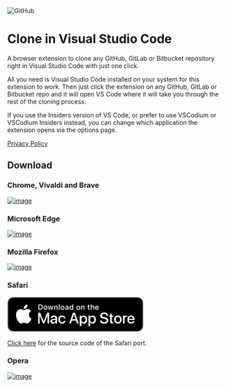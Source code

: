 ![GitHub](https://img.shields.io/github/license/infinitepower18/CloneInVSCode)

# Clone in Visual Studio Code

A browser extension to clone any GitHub, GitLab or Bitbucket repository right in Visual Studio Code with just one click.

All you need is Visual Studio Code installed on your system for this extension to work. Then just click the extension on any GitHub, GitLab or Bitbucket repo and it will open VS Code where it will take you through the rest of the cloning process.

If you use the Insiders version of VS Code, or prefer to use VSCodium or VSCodium Insiders instead, you can change which application the extension opens via the options page.

[Privacy Policy](https://ahnafmahmud.me/apps/CloneInVSCode/PrivacyPolicy.html)

## Download

### Chrome, Vivaldi and Brave

[![image](https://user-images.githubusercontent.com/44692189/184990816-0e709ef1-d0d7-4539-b168-ef1880a62295.png)](https://chrome.google.com/webstore/detail/bafggjdhleamglhfhbilngjelbnfblof/)

### Microsoft Edge

[![image](https://user-images.githubusercontent.com/44692189/185233057-155578e0-a7cd-46e6-a09e-767a1125b1b4.png)](https://microsoftedge.microsoft.com/addons/detail/idolkdgdllilclecodkncimdbmmclmje)

### Mozilla Firefox

[![image](https://user-images.githubusercontent.com/44692189/185073795-4624fbba-5e43-4f0f-8d41-99ede6fba054.png)](https://addons.mozilla.org/en-US/firefox/addon/clone-in-vs-code/)

### Safari

[![image](./badges/MacAppStore.svg)](https://apps.apple.com/us/app/clone-in-vs-code/id1640113540)

[Click here](https://github.com/infinitepower18/CloneInVSCode-Safari) for the source code of the Safari port.

### Opera

[![image](https://user-images.githubusercontent.com/44692189/185097337-f6ab6430-b270-4d67-9ca0-bfb523d79a92.png)](https://addons.opera.com/en-gb/extensions/details/clone-in-vs-code/)
